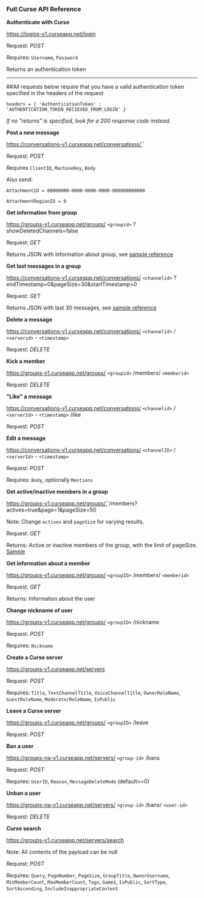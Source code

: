 ### Full Curse API Reference

**Authenticate with Curse**

https://logins-v1.curseapp.net/login

Request: *POST*

Requires: `Username`, `Password`

Returns an authentication token

---

##All requests below require that you have a valid authentication token specified in the headers of the request

`headers = { 'AuthenticationToken' : 'AUTHENTICATION_TOKEN_RECIEVED_FROM_LOGIN' }`

*If no "returns" is specified, look for a 200 response code instead.*

**Post a new message**

https://conversations-v1.curseapp.net/conversations/`<channelid>`

Request: *POST*

Requires `ClientID`, `MachineKey`, `Body`

Also send:

`AttachmentID = 00000000-0000-0000-0000-000000000000`

`AttachmentRegionID = 0`

**Get information from group**

https://groups-v1.curseapp.net/groups/ `<groupid>` ?showDeletedChannels=false

Request: *GET*

Returns JSON with information about group, see [sample reference](http://pastebin.com/jwBbuawZ)

**Get last messages in a group**

https://conversations-v1.curseapp.net/conversations/ `<channelid>` ?endTimestamp=0&pageSize=30&startTimestamp=0

Request: *GET*

Returns JSON with last 30 messages, see [sample reference](http://pastebin.com/YqV4Dy3D)

**Delete a message**

https://conversations-v1.curseapp.net/conversations/ `<channelid>` / `<serverid>` - `<timestamp>`

Request: *DELETE*

**Kick a member**

https://groups-v1.curseapp.net/groups/ `<groupid>` /members/ `<memberid>`

Request: *DELETE*

**"Like" a message**

https://conversations-v1.curseapp.net/conversations/ `<channelid>` / `<serverId>` - `<timestamp>` /like

Request: *POST*

**Edit a message**

https://conversations-v1.curseapp.net/conversations/ `<channelID>` / `<serverId>` - `<timestamp>`

Request: *POST*

Requires: `Body`, optionally `Mentions`

**Get active/inactive members in a group**

https://groups-v1.curseapp.net/groups/`<channelid>`/members?actives=true&page=1&pageSize=50

Note: Change `actives` and `pageSize` for varying results.

Request: *GET*

Returns: Active or inactive members of the group, with the limit of pageSize. [Sample](http://pastebin.com/Sn9iMFN1)

**Get information about a member**

https://groups-v1.curseapp.net/groups/ `<groupID>` /members/ `<memberid>`

Request: *GET*

Returns: Information about the user

**Change nickname of user**

https://groups-v1.curseapp.net/groups/ `<groupID>` /nickname

Request: *POST*

Requires: `Nickname`

**Create a Curse server**

https://groups-v1.curseapp.net/servers

Request: *POST*

Requires: `Title`, `TextChannelTitle`, `VoiceChannelTitle`, `OwnerRoleName`, `GuestRoleName`, `ModeratorRoleName`, `IsPublic`

**Leave a Curse server**

https://groups-v1.curseapp.net/groups/ `<groupID>` /leave

Request: *POST*

**Ban a user**

https://groups-na-v1.curseapp.net/servers/ `<group-id>` /bans

Request: *POST*

Requires: `UserID`, `Reason`, `MessageDeleteMode` (default==0)

**Unban a user**

https://groups-na-v1.curseapp.net/servers/ `<group-id>` /bans/ `<user-id>`

Request: *DELETE*

**Curse search**

https://groups-v1.curseapp.net/servers/search

Note: All contents of the payload can be null

Request: *POST*

Requires: `Query`, `PageNumber`, `PageSize`, `GroupTitle`, `OwnerUsername`, `MinMemberCount`, `MaxMemberCount`, `Tags`, `Games`, `IsPublic`, `SortType`, `SortAscending`, `IncludeInappropriateContent`
